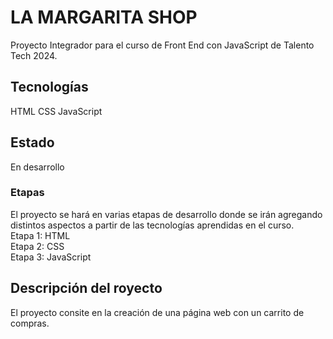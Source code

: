 <h1>LA MARGARITA SHOP</h1>
<p>Proyecto Integrador para el curso de Front End con JavaScript de Talento Tech 2024.</p>
<h2>Tecnologías</h2>
<p>HTML CSS JavaScript</p>
<h2>Estado</h2>
<p>En desarrollo</p>
<h3>Etapas</h3>
<p>El proyecto se hará en varias etapas de desarrollo donde se irán agregando distintos aspectos a partir de las tecnologías aprendidas en el curso.
<br>
Etapa 1: HTML
<br>
Etapa 2: CSS
<br>
Etapa 3: JavaScript
</p>
<h2>Descripción del royecto</h2>
<p>El proyecto consite en la creación de una página web con un carrito de compras.</p>
<br>
